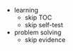 - learning
	- skip TOC 
	- skip self-test
- problem solving
	- skip evidence 
<!--stackedit_data:
eyJoaXN0b3J5IjpbMTI0OTg4ODA3NV19
-->